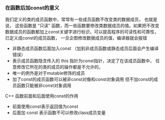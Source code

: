 ### 在函数后加const的意义
我们定义的类的成员函数中，常常有一些成员函数不改变类的数据成员， 也就是说， 这些函数是 “只读” 函数，而一些函数要修改类数据成员的值。如果把不改变数据成员的函数都加上const关键字进行标识，可以提高程序的可读性和可靠性， 已定义成const的成员函数， 一旦企图修改数据成员的值，编译器就会报错

+ 非静态成员函数后面加入const （加到非成员函数或静态成员后面会产生编译错误）
+ 表示成员函数隐含传入的 this 指针为const指针，决定了在该成员函数中， 任意修改它所在的类的成员的操作都是不允许的，
+ 唯一的例外是对于mutable修饰的成员
+ 加了const的成员函数可以被非const对像和const对象调用
  但不加const的成员函数只能被非const对象调用

C++ 函数前面和后面使用const的作用
+ 前面使用const表示返回值为const
+ 后面加 const 表示函数不可以修改class成员变量

